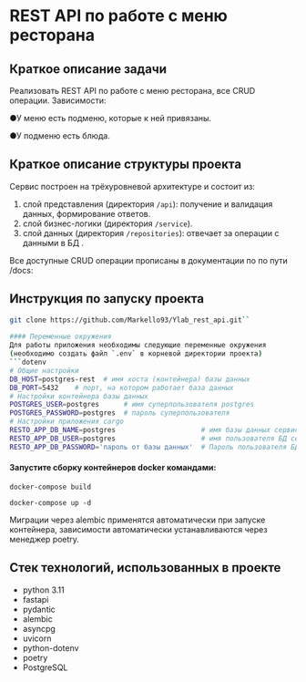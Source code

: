 
# REST API по работе с меню ресторана
  
## Краткое описание задачи 
  

Реализовать REST API по работе с меню ресторана, все CRUD операции.
Зависимости:

●У меню есть подменю, которые к ней привязаны.

●У подменю есть блюда.
  
## Краткое описание структуры проекта  
  
Сервис построен на трёхуровневой архитектуре и состоит из:   
1. слой представления (директория `/api`): получение и валидация данных, формирование ответов.  
2. слой бизнес-логики (директория `/service`).
3. слой  данных (директория `/repositories`): отвечает за операции с  данными 
   в БД .
  
Все доступные CRUD операции прописаны в документации по по пути /docs:

     
## Инструкция по запуску проекта  
```bash  
git clone https://github.com/Markello93/Ylab_rest_api.git``  
  
#### Переменные окружения  
Для работы приложения необходимы следующие переменные окружения  
(необходимо создать файл `.env` в корневой директории проекта)  
```dotenv 
# Общие настройки  
DB_HOST=postgres-rest  # имя хоста (контейнера) базы данных  
DB_PORT=5432    # порт, на котором работает база данных  
# Настройки контейнера базы данных  
POSTGRES_USER=postgres      # имя суперпользователя postgres  
POSTGRES_PASSWORD=postgres  # пароль суперпользователя  
# Настройки приложения cargo  
RESTO_APP_DB_NAME=postgres                     # имя базы данных сервиса  
RESTO_APP_DB_USER=postgres                     # имя пользователя БД сервиса  
RESTO_APP_DB_PASSWORD='пароль от базы данных'  # Пароль пользователя БД  

```  

#### Запустите сборку контейнеров docker командами:  
```  
docker-compose build  
```
```  
docker-compose up -d  
```
Миграции через  alembic применятся автоматически при запуске контейнера, зависимости автоматически устанавливаются через менеджер poetry.

## Стек технологий, использованных в проекте  
* python 3.11  
* fastapi  
* pydantic  
* alembic
* asyncpg 
* uvicorn  
* python-dotenv  
* poetry  
* PostgreSQL 
  
  